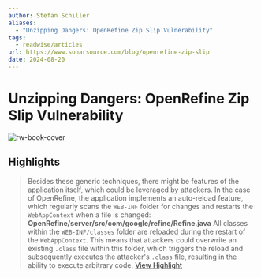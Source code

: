 ```yaml
---
author: Stefan Schiller
aliases:
  - "Unzipping Dangers: OpenRefine Zip Slip Vulnerability"
tags:
  - readwise/articles
url: https://www.sonarsource.com/blog/openrefine-zip-slip
date: 2024-08-20
---
```

# Unzipping Dangers: OpenRefine Zip Slip Vulnerability

![rw-book-cover](https://www.sonarsource.com/app-icon.png)

## Highlights


> Besides these generic techniques, there might be features of the application itself, which could be leveraged by attackers. In the case of OpenRefine, the application implements an auto-reload feature, which regularly scans the `WEB-INF` folder for changes and restarts the `WebAppContext` when a file is changed:
>  **OpenRefine/server/src/com/google/refine/Refine.java**
>  All classes within the `WEB-INF/classes` folder are reloaded during the restart of the `WebAppContext`. This means that attackers could overwrite an existing `.class` file within this folder, which triggers the reload and subsequently executes the attacker's `.class` file, resulting in the ability to execute arbitrary code.
> [View Highlight](https://read.readwise.io/read/01hbek6jy930ce1srrx6h7d01j)

